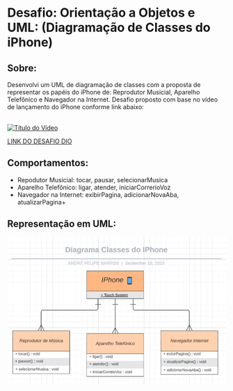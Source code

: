 # Desafio: Orientação a Objetos e UML: (Diagramação de Classes do iPhone)
<h2> Sobre: </h2>
Desenvolvi um UML de diagramação de classes com a proposta de representar os papéis do iPhone de: Reprodutor Musicial, Aparelho Telefônico e Navegador na Internet.
Desafio proposto com base no vídeo de lançamento do iPhone conforme link abaixo:
<br></br>

[![Título do Vídeo](https://img.youtube.com/vi/9ou608QQRq8/0.jpg)](https://www.youtube.com/watch?v=9ou608QQRq8)

<a href = "https://github.com/digitalinnovationone/trilha-java-basico/tree/main/desafios/poo">LINK DO DESAFIO DIO</a> 
<h2> Comportamentos: </h2>
<ul>
    <li>Repodutor Musicial: tocar, pausar, selecionarMusica</li>
    <li>Aparelho Telefônico: ligar, atender, iniciarCorrerioVoz</li>
    <li>Navegador na Internet: exibirPagina, adicionarNovaAba, atualizarPagina+</li>
</ul>

<h2>Representação em UML: </h2>
    
![imagem](main/src/diagrama/img.png)
